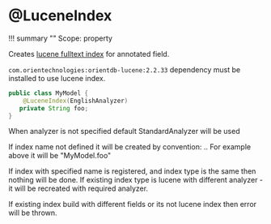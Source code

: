 # @LuceneIndex

!!! summary ""
    Scope: property

Creates [lucene fulltext index](https://orientdb.com/docs/3.0.x/indexing/FullTextIndex.html) for annotated field.

`com.orientechnologies:orientdb-lucene:2.2.33` dependency must be installed to use lucene index.

```java
public class MyModel {
    @LuceneIndex(EnglishAnalyzer)
   private String foo;
}
```

When analyzer is not specified default StandardAnalyzer will be used

If index name not defined it will be created by convention: <class name>.<field name>.
For example above it will be "MyModel.foo"

If index with specified name is registered, and index type is the same then nothing will be done.
If existing index type is lucene with different analyzer - it will be recreated with required analyzer.

If existing index build with different fields or its not lucene index then error will be thrown.  
